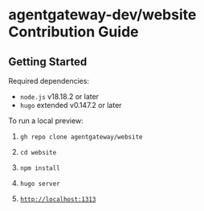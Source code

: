 # agentgateway-dev/website Contribution Guide

## Getting Started

Required dependencies:

* `node.js` v18.18.2 or later
* `hugo` extended v0.147.2 or later

To run a local preview:

1. `gh repo clone agentgateway/website`

2. `cd website`

3. `npm install`

4. `hugo server`

5. [`http://localhost:1313`](http://localhost:1313)

